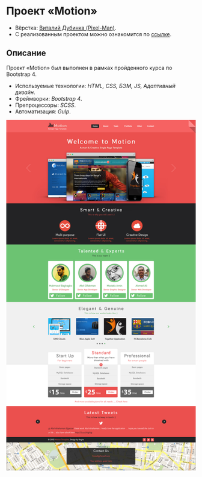 # Проект «Motion»

* Вёрстка: [Виталий Дубинка (Pixel-Man)](https://github.com/Pixel-Man).
* С реализованным проектом можно ознакомится по [ссылке](https://pixel-man.github.io/Motion/).

## Описание
Проект «Motion» был выполнен в рамках пройденного курса по Bootstrap 4.

* Используемые технологии: _HTML, CSS, БЭМ, JS, Адаптивный дизайн_.
* Фреймворки: _Bootstrap 4_.
* Препроцессоры: _SCSS_.
* Автоматизация: _Gulp_.


![](src/img/work_isa.jpg)
